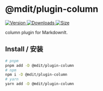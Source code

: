 # @mdit/plugin-column

[![Version](https://img.shields.io/npm/v/@mdit/plugin-column.svg?style=flat-square&logo=npm) ![Downloads](https://img.shields.io/npm/dm/@mdit/plugin-column.svg?style=flat-square&logo=npm) ![Size](https://img.shields.io/bundlephobia/min/@mdit/plugin-column?style=flat-square&logo=npm)](https://www.npmjs.com/package/@mdit/plugin-column)

column plugin for MarkdownIt.

## Install / 安装

```bash
# pnpm
pnpm add -D @mdit/plugin-column
# npm
npm i -D @mdit/plugin-column
# yarn
yarn add -D @mdit/plugin-column
```
